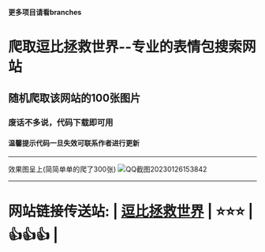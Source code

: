 #### 更多项目请看branches
# 爬取逗比拯救世界--专业的表情包搜索网站
## 随机爬取该网站的100张图片
### 废话不多说，代码下载即可用
#### 温馨提示代码一旦失效可联系作者进行更新
***
效果图呈上(简简单单的爬了300张)
![QQ截图20230126153842](https://user-images.githubusercontent.com/65445818/214781851-988b5095-6e15-48dd-b09f-bbd1382d52cc.png)
***
# 网站链接传送站: | [逗比拯救世界](https://www.dbbqb.com/) | ⭐️⭐️⭐ | 👍👍👍 |

